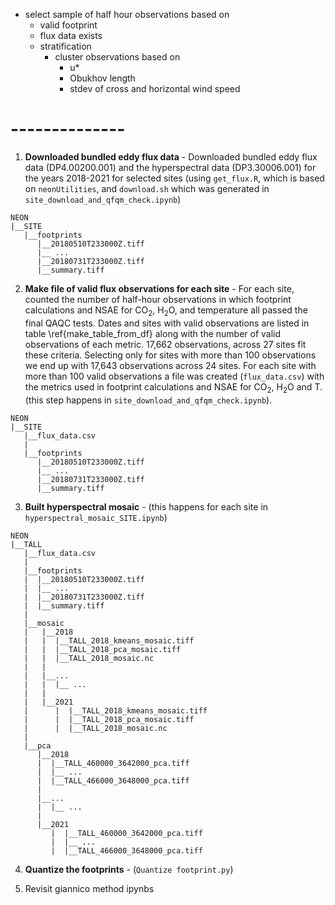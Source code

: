 + select sample of half hour observations based on 
    - valid footprint
    - flux data exists
    - stratification
        + cluster observations based on
            - u*
            - Obukhov length
            - stdev of cross and horizontal wind speed


# --------------

1. **Downloaded bundled eddy flux data** - Downloaded bundled eddy flux data (DP4.00200.001) and the hyperspectral data (DP3.30006.001) for the years 2018-2021 for selected sites (using `get_flux.R`, which is based on `neonUtilities`, and `download.sh` which was generated in `site_download_and_qfqm_check.ipynb`)
```
NEON
|__SITE
   |__footprints
      |__20180510T233000Z.tiff
      |__ ...
      |__20180731T233000Z.tiff
      |__summary.tiff
```

2. **Make file of valid flux observations for each site** - For each site, counted the number of half-hour observations in which footprint calculations and NSAE for CO$_{2}$, H$_{2}$O, and temperature all passed the final QAQC tests.  Dates and sites with valid observations are listed in table \ref{make_table_from_df} along with the number of valid observations of each metric. 17,662 observations, across 27 sites fit these criteria. Selecting only for sites with more than 100 observations we end up with 17,643 observations across 24 sites.  For each site with more than 100 valid observations a file was created (`flux_data.csv`) with the metrics used in footprint calculations and NSAE for CO$_{2}$, H$_{2}$O and T. (this step happens in `site_download_and_qfqm_check.ipynb`).

```
NEON
|__SITE
   |__flux_data.csv
   |
   |__footprints
      |__20180510T233000Z.tiff
      |__ ...
      |__20180731T233000Z.tiff
      |__summary.tiff
```

3. **Built hyperspectral mosaic** - (this happens for each site in `hyperspectral_mosaic_SITE.ipynb`)

```
NEON
|__TALL
   |__flux_data.csv
   |
   |__footprints
   |  |__20180510T233000Z.tiff
   |  |__ ...
   |  |__20180731T233000Z.tiff
   |  |__summary.tiff
   |
   |__mosaic
   |   |__2018
   |   |  |__TALL_2018_kmeans_mosaic.tiff
   |   |  |__TALL_2018_pca_mosaic.tiff
   |   |  |__TALL_2018_mosaic.nc
   |   |
   |   |__...
   |   |  |__ ...
   |   |
   |   |__2021
   |      |  |__TALL_2018_kmeans_mosaic.tiff
   |      |  |__TALL_2018_pca_mosaic.tiff
   |      |  |__TALL_2018_mosaic.nc
   |
   |__pca
      |__2018
      |  |__TALL_460000_3642000_pca.tiff
      |  |__ ...
      |  |__TALL_466000_3648000_pca.tiff
      |
      |__...
      |  |__ ...
      |
      |__2021
         |  |__TALL_460000_3642000_pca.tiff
         |  |__ ...
         |  |__TALL_466000_3648000_pca.tiff
```
4. **Quantize the footprints** - (`Quantize footprint.py`)

5. Revisit giannico method ipynbs